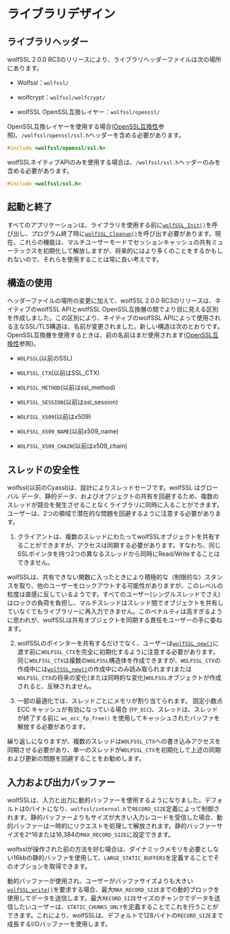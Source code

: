 

# ライブラリデザイン




## ライブラリヘッダー



wolfSSL 2.0.0 RC3のリリースにより、ライブラリヘッダーファイルは次の場所にあります。



* Wolfssl：`wolfssl/`


* wolfcrypt：`wolfssl/wolfcrypt/`


* wolfSSL OpenSSL互換レイヤー：`wolfssl/openssl/`



OpenSSL互換レイヤーを使用する場合([OpenSSL互換性](chapter13.md#openssl-compatibility)参照)、`/wolfssl/openssl/ssl.h`ヘッダーを含める必要があります。



```c
#include <wolfssl/openssl/ssl.h>
```



wolfSSLネイティブAPIのみを使用する場合は、`/wolfssl/ssl.h`ヘッダーのみを含める必要があります。



```c
#include <wolfssl/ssl.h>
```




## 起動と終了



すべてのアプリケーションは、ライブラリを使用する前に[`wolfSSL_Init()`](group__TLS.md#function-wolfssl_init)を呼び出し、プログラム終了時に[`wolfSSL_Cleanup()`](group__TLS.md#function-wolfssl_cleanup)を呼び出す必要があります。現在、これらの機能は、マルチユーザーモードでセッションキャッシュの共有ミューテックスを初期化して解放しますが、将来的にはより多くのことをするかもしれないので、それらを使用することは常に良い考えです。



## 構造の使用



ヘッダーファイルの場所の変更に加えて、wolfSSL 2.0.0 RC3のリリースは、ネイティブのwolfSSL APIとwolfSSL OpenSSL互換層の間でより目に見える区別を作成しました。この区別により、ネイティブのwolfSSL APIによって使用される主なSSL/TLS構造は、名前が変更されました。新しい構造は次のとおりです。OpenSSL互換層を使用するときは、前の名前はまだ使用されます([OpenSSL互換性](chapter13.md#openssl-compatibility)参照)。



* `WOLFSSL`(以前のSSL)


* `WOLFSSL_CTX`(以前はSSL_CTX)


* `WOLFSSL_METHOD`(以前はssl_method)


* `WOLFSSL_SESSION`(以前はssl_session)


* `WOLFSSL_X509`(以前はx509)


* `WOLFSSL_X509_NAME`(以前x509_name)


* `WOLFSSL_X509_CHAIN`(以前はx509_chain)




## スレッドの安全性



wolfssl(以前のCyassl)は、設計によりスレッドセーフです。wolfSSL はグローバル データ、静的データ、およびオブジェクトの共有を回避するため、複数のスレッドが競合を発生させることなくライブラリに同時に入ることができます。ユーザーは、2つの領域で潜在的な問題を回避するように注意する必要があります。



1. クライアントは、複数のスレッドにわたってwolfSSLオブジェクトを共有することができますが、アクセスは同期する必要があります。すなわち、同じSSLポインタを持つ2つの異なるスレッドから同時にRead/Writeすることはできません。


wolfSSLは、共有できない関数に入ったときにより積極的な（制限的な）スタンスを取り、他のユーザーをロックアウトする可能性がありますが、このレベルの粒度は直感に反しているようです。すべてのユーザー(シングルスレッドでさえ)はロックの負荷を負担し、マルチスレッドはスレッド間でオブジェクトを共有していなくてもライブラリーに再入力できません。このペナルティは高すぎるように思われが、wolfSSLは共有オブジェクトを同期する責任をユーザーの手に委ねます。



2. wolfSSLのポインターを共有するだけでなく、ユーザーは[`wolfSSL_new()`](group__Setup.md#function-wolfssl_new)に渡す前に`WOLFSSL_CTX`を完全に初期化するように注意する必要があります。同じ`WOLFSSL_CTX`は複数の`WOLFSSL`構造体を作成できますが、`WOLFSSL_CTX`の作成中には[`wolfSSL_new()`](group__Setup.md#function-wolfssl_new)の作成中にのみ読み取られます(または`WOLFSSL_CTX`の将来の変化(または同時的な変化)`WOLFSSL`オブジェクトが作成されると、反映されません。

3. 一部の最適化では、スレッドごとにメモリが割り当てられます。 固定小数点 ECC キャッシュが有効になっている場合 (`FP_ECC`)、スレッドは、スレッドが終了する前に `wc_ecc_fp_free()` を使用してキャッシュされたバッファを解放する必要があります。

繰り返しになりますが、複数のスレッドは`WOLFSSL_CTX`への書き込みアクセスを同期させる必要があり、単一のスレッドが`WOLFSSL_CTX`を初期化して上述の同期および更新の問題を回避することをお勧めします。



## 入力および出力バッファー



wolfSSLは、入力と出力に動的バッファーを使用するようになりました。デフォルトは0バイトになり、`wolfssl/internal.h`で`RECORD_SIZE`定義によって制御されます。静的バッファーよりもサイズが大きい入力レコードを受信した場合、動的バッファーは一時的にリクエストを処理して解放されます。静的バッファーサイズを2^16または16,384の`MAX_RECORD_SIZE`に設定できます。


wolfsslが操作された前の方法を好む場合は、ダイナミックメモリを必要としない16kbの静的バッファを使用して、`LARGE_STATIC_BUFFERS`を定義することでそのオプションを取得できます。

動的バッファーが使用され、ユーザーがバッファサイズよりも大きい[`wolfSSL_write()`](group__IO.md#function-wolfssl_write)を要求する場合、最大`MAX_RECORD_SIZE`までの動的ブロックを使用してデータを送信します。最大`RECORD_SIZE`サイズのチャンクでデータを送信したいユーザーは、`STATIC_CHUNKS_ONLY`を定義することでこれを行うことができます。これにより、wolfSSLは、デフォルトで128バイトの`RECORD_SIZE`まで成長するI/Oバッファーを使用します。
